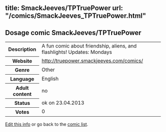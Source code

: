 title: SmackJeeves/TPTruePower
url: "/comics/SmackJeeves_TPTruePower.html"
---
Dosage comic SmackJeeves/TPTruePower
-----------------------------------------

<p id="msg"></p>
<script type="text/javascript">
if (window.location.search === '?edit_info_mail=sent_ok') {
  var elem = document.getElementById("msg");
  elem.innerHTML = 'Edited information sucessfully sent.';
  elem.className = 'ok';
}
</script>
<table class="comicinfo">
<tr>
<th>Description</th><td>A fun comic about friendship, aliens, and flashlights! Updates: Mondays</td>
</tr>
<tr>
<th>Website</th><td><a href="http://truepower.smackjeeves.com/comics/">http://truepower.smackjeeves.com/comics/</a></td>
</tr>
<tr>
<th>Genre</th><td>Other</td>
</tr>
<tr>
<th>Language</th><td>English</td>
</tr>
<tr>
<th>Adult content</th><td>no</td>
</tr>
<tr>
<th>Status</th><td>ok on 23.04.2013</td>
</tr>
<tr>
<th>Votes</th><td>0</td>
</tr>
</table>

[Edit this info](SmackJeeves_TPTruePower_edit.html) or go back to the [comic list](../comic-index.html).
